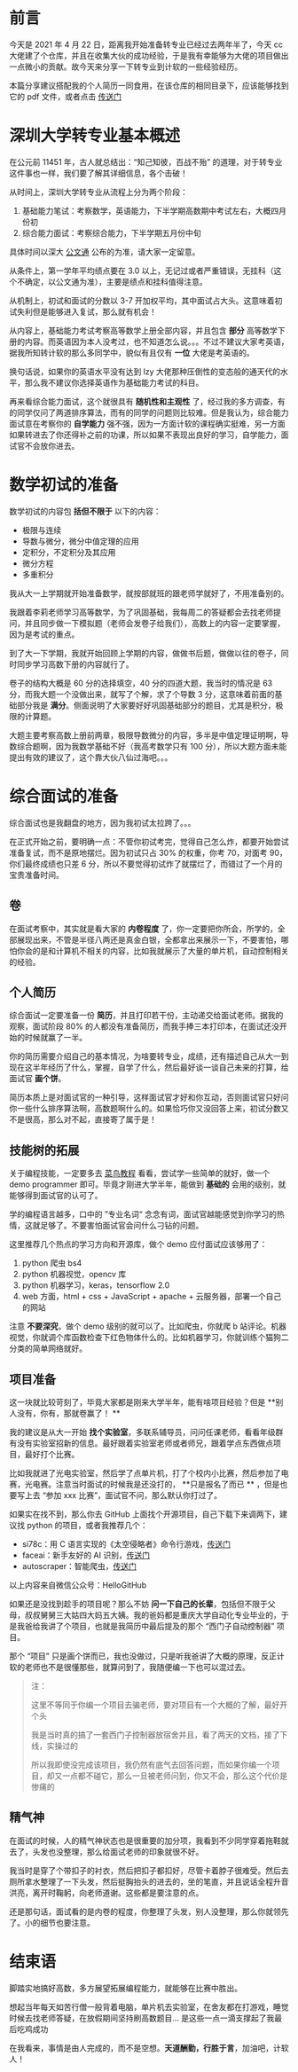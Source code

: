 # 前言

今天是 2021 年 4 月 22 日，距离我开始准备转专业已经过去两年半了，今天 cc 大佬建了个仓库，并且在收集大伙的成功经验，于是我有幸能够为大佬的项目做出一点微小的贡献。故今天来分享一下转专业到计软的一些经验经历。



本篇分享建议搭配我的个人简历一同食用，在该仓库的相同目录下，应该能够找到它的 pdf 文件，或者点击 [传送门](https://github.com/AKGWSB/SZU-resources/blob/master/%E8%BD%AC%E4%B8%93%E4%B8%9A/%E8%AE%A1%E7%AE%97%E6%9C%BA%E4%B8%8E%E8%BD%AF%E4%BB%B6%E5%AD%A6%E9%99%A2/%E6%96%87%E6%A1%A3/%E6%9D%8E%E8%8B%A5%E9%BE%99%20%E8%BD%AC%E8%AE%A1%E8%BD%AF%E9%9D%A2%E8%AF%95%E7%AE%80%E5%8E%86.pdf)



# 深圳大学转专业基本概述

在公元前 11451 年，古人就总结出：“知己知彼，百战不殆” 的道理，对于转专业这件事也一样，我们要了解其详细信息，各个击破！



从时间上，深圳大学转专业从流程上分为两个阶段：

1. 基础能力笔试：考察数学，英语能力，下半学期高数期中考试左右，大概四月份初
2. 综合能力面试：考察综合能力，下半学期五月份中旬

具体时间以深大 [公文通](https://www1.szu.edu.cn/board/) 公布的为准，请大家一定留意。



从条件上，第一学年平均绩点要在 3.0 以上，无记过或者严重错误，无挂科（这个不确定，以公文通为准），主要是绩点和挂科值得注意。



从机制上，初试和面试的分数以 3-7 开加权平均，其中面试占大头。这意味着初试失利但是能够进入复试，那么就有机会！



从内容上，基础能力考试考察高等数学上册全部内容，并且包含 **部分** 高等数学下册的内容。而英语因为本人没考过，也不知道怎么说。。。不过不建议大家考英语，据我所知转计软的那么多同学中，貌似有且仅有 **一位** 大佬是考英语的。

换句话说，如果你的英语水平没有达到 lzy 大佬那种压倒性的变态般的通天代的水平，那么我不建议你选择英语作为基础能力考试的科目。



再来看综合能力面试，这个就很具有 **随机性和主观性** 了，经过我的多方调查，有的同学仅问了两道排序算法，而有的同学的问题则比较难。但是我认为，综合能力面试意在考察你的 **自学能力** 强不强，因为一方面计软的课程确实挺难，另一方面如果转进去了你还得补之前的功课，所以如果不表现出良好的学习，自学能力，面试官不会放你进去。



# 数学初试的准备

数学初试的内容包 **括但不限于** 以下的内容：

* 极限与连续
* 导数与微分，微分中值定理的应用
* 定积分，不定积分及其应用
* 微分方程
* 多重积分

我从大一上学期就开始准备数学，就按部就班的跟老师学就好了，不用准备别的。

我跟着李莉老师学习高等数学，为了巩固基础，我每周二的答疑都会去找老师提问，并且同步做一下模拟题（老师会发卷子给我们），高数上的内容一定要掌握，因为是考试的重点。

到了大一下学期，我就开始回顾上学期的内容，做做书后题，做做以往的卷子，同时同步学习高数下册的内容就行了。



卷子的结构大概是 60 分的选择填空，40 分的四道大题，我当时的情况是 63 分，而我大题一个没做出来，就写了个解，求了个导数 3 分，这意味着前面的基础部分我是 **满分**。侧面说明了大家要好好巩固基础部分的题目，尤其是积分，极限的计算题。

大题主要考察高数上册前两章，极限导数微分的内容，多半是中值定理证明啊，导数综合题啊，因为我数学基础不好（我高考数学只有 100 分），所以大题方面未能提出有效的建议了，这个靠大伙八仙过海吧。。。



# 综合面试的准备

综合面试也是我翻盘的地方，因为我初试太拉跨了。。。

在正式开始之前，要明确一点：不管你初试考完，觉得自己怎么炸，都要开始尝试准备复试，而不是原地摆烂。因为初试只占 30% 的权重，你考 70，对面考 90，你们最终成绩也只差 6 分，所以不要觉得初试炸了就摆烂了，而错过了一个月的宝贵准备时间。



## 卷

在面试考察中，其实就是看大家的 **内卷程度** 了，你一定要把你所会，所学的，全部展现出来，不管是半径八两还是真金白银，全都拿出来展示一下，不要害怕，哪怕你会的是和计算机不相关的内容，比如我就展示了大量的单片机，自动控制相关的经验。



## 个人简历

综合面试一定要准备一份 **简历**，并且打印若干份，主动递交给面试老师。据我的观察，面试阶段 80% 的人都没有准备简历，而我手捧三本打印本，在面试还没开始的时候就赢了一半。

你的简历需要介绍自己的基本情况，为啥要转专业，成绩，还有描述自己从大一到现在这半年经历了什么，掌握，自学了什么，然后最好谈一谈自己未来的打算，给面试官 **画个饼**。

简历本质上是对面试官的一种引导，这样面试官才好和你互动，否则面试官只好问你一些什么排序算法啊，高数题啊什么的。如果恰巧你又没回答上来，初试分数又不是很高，那么对不起，直接寄了属于是！



## 技能树的拓展

关于编程技能，一定要多去 [菜鸟教程](https://www.runoob.com/) 看看，尝试学一些简单的就好，做一个 demo programmer 即可。毕竟才刚进大学半年，能做到 **基础的** 会用的级别，就能够得到面试官的认可了。

学的编程语言越多，口中的 ”专业名词“ 念念有词，面试官越能感觉到你学习的热情，这就足够了。不要害怕面试官会问什么刁钻的问题。



这里推荐几个热点的学习方向和开源库，做个 demo 应付面试应该够用了：

1. python 爬虫 bs4
2. python 机器视觉，opencv 库
3. python 机器学习，keras，tensorflow 2.0
4. web 方面，html + css + JavaScript + apache + 云服务器，部署一个自己的网站

注意 **不要深究**，做个 demo 级别的就可以了。比如爬虫，你就爬 b 站评论。机器视觉，你就调个库函数检查下红色物体什么的。比如机器学习，你就训练个猫狗二分类的简单网络就好。



## 项目准备

这一块就比较苛刻了，毕竟大家都是刚来大学半年，能有啥项目经验？但是 **别人没有，你有，那就卷赢了！ **

我的建议是从大一开始 **找个实验室**，多联系辅导员，问问任课老师，看看年级群有没有实验室招新的信息。最好跟着实验室老师或者师兄，跟着学点东西做点项目，最好打个比赛。



比如我就进了光电实验室，然后学了点单片机，打了个校内小比赛，然后参加了电赛，光电赛。注意当时面试的时候我是还没打的， **只是报名了而已 ** ，但是也要写上去 “参加 xxx 比赛”，面试官不问，那么默认你打过了。



如果实在找不到，那么你去 GitHub 上面找个开源项目，自己下载下来调两下，建议找 python 的项目，或者我推荐几个：

* si78c：用 C 语言实现的《太空侵略者》命令行游戏，[传送门](https://github.com/loadzero/si78c)
* faceai：新手友好的 AI 识别，[传送门](https://github.com/vipstone/faceai)
* autoscraper：智能爬虫，[传送门](https://github.com/alirezamika/autoscraper)

以上内容来自微信公众号：HelloGitHub



如果还是没找到趁手的项目呢？那么不妨 **问一下自己的长辈**，包括但不限于父母，叔叔舅舅三大姑四大妈五大姨。我的爸妈都是重庆大学自动化专业毕业的，于是我爸给我讲了个项目，也就是我简历中最后提及的那个 “西门子自动控制器” 项目。

那个 “项目” 只是画个饼而已，我也没做过，只是听我爸讲了大概的原理，反正计软的老师也不是很懂那些，就算问到了，我随便编一下也可以混过去。

> 注：
>
> 这里不等同于你编一个项目去骗老师，要对项目有一个大概的了解，最好开个头
>
> 我是当时真的搞了一套西门子控制器放宿舍并且，看了两天的文档，接了下线，实操过的
>
> 所以我即使没完成该项目，我仍然有底气去回答问题，而如果你编一个项目，却又一点都不碰它，那么一旦被老师问到，你又不会，那么这个代价是惨痛的



## 精气神

在面试的时候，人的精气神状态也是很重要的加分项，我看到不少同学穿着拖鞋就去了，头发也没整理，那么给面试老师的印象就很不好。

我当时是穿了个带扣子的衬衣，然后把扣子都扣好，尽管卡着脖子很难受。然后去厕所拿水整理了一下头发，然后挺胸抬头的进去的，坐的笔直，并且说话全程升音洪亮，离开时鞠躬，向老师道谢。这些都是要注意的点。

还是那句话，面试看的是内卷的程度，你整理了头发，别人没整理，那么你就领先了。小的细节也要注意。



# 结束语

脚踏实地搞好高数，多方展望拓展编程能力，就能够在比赛中胜出。

想起当年每天如苦行僧一般背着电脑，单片机去实验室，在舍友都在打游戏，睡觉时候去找老师答疑，在放假期间坚持刷高数题目... 是这些一点一滴支撑起了我最后吃鸡成功

在我看来，事情是由人完成的，而不是空想。**天道酬勤，行胜于言**，加油吧，计软人！





